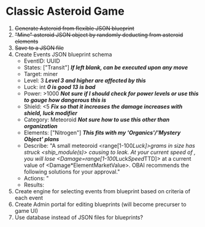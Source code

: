 # Classic Asteroid Game

1. ~~Generate Asteroid from flexible JSON blueprint~~
2. ~~"Mine" asteroid JSON object by randomly deducting from asteroid elements~~
3. ~~Save to a JSON file~~
4. Create Events JSON blueprint schema
    * EventID: UUID
    * States: ["Transit"] ***If left blank, can be executed upon any move***
    * Target: miner
    * Level: 3 ***Level 3 and higher are affected by this***
    * Luck: int ***0 is good 13 is bad***
    * Power: >1000 ***Not sure if I should check for power levels or use this to gauge how dangerous this is***
    * Shield: <5 ***Fix so that it increases the damage increases with shield, luck modifier***
    * Category: Meteoroid  ***Not sure how to use this other than organization***
    * Elements: ["Nitrogen"]  ***This fits with my 'Organics'/'Mystery Object' plans***
    * Describe: "A small meteoroid <range[1-100*Luck]>grams in size has struck <ship_module(s)> causing <Elements> to leak.  At your current speed of <speed>, you will lose <Damage=range[1-100*Luck*Speed*TTD]> <Elements> at a current value of <Damage*ElementMarketValue>.  OBAI recommends the following solutions for your approval."
    * Actions: "
    * Results: 
5. Create engine for selecting events from blueprint based on criteria of each event
6. Create Admin portal for editing blueprints (will become precurser to game UI)
7. Use database instead of JSON files for blueprints?